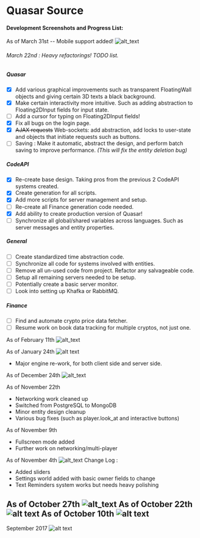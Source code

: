# Quasar Source

#### Development Screenshots and Progress List:

As of March 31st -- Mobile support added!
![alt_text](https://i.imgur.com/839NKO1.jpg)

###### March 22nd : Heavy refactorings! TODO list.
##### Quasar
- [X] Add various graphical improvements such as transparent FloatingWall objects and giving certain 3D texts a black background.
- [X] Make certain interactivity more intuitive. Such as adding abstraction to Floating2DInput fields for input state.
- [ ] Add a cursor for typing on Floating2DInput fields!
- [X] Fix all bugs on the login page.
- [X] ~~AJAX requests~~ Web-sockets: add abstraction, add locks to user-state and objects that initiate requests such as buttons.
- [ ] Saving : Make it automatic, abstract the design, and perform batch saving to improve performance. *(This will fix the entity deletion bug)*
##### CodeAPI
- [X] Re-create base design. Taking pros from the previous 2 CodeAPI systems created.
- [X] Create generation for all scripts.
- [X] Add more scripts for server management and setup.
- [ ] Re-create all Finance generation code needed.
- [X] Add ability to create production version of Quasar!
- [ ] Synchronize all global/shared variables across languages. Such as server messages and entity properties.

##### General
- [ ] Create standardized time abstraction code.
- [ ] Synchronize all code for systems involved with entities.
- [ ] Remove all un-used code from project. Refactor any salvageable code.
- [ ] Setup all remaining servers needed to be setup.
- [ ] Potentially create a basic server monitor.
- [ ] Look into setting up Khafka or RabbitMQ.

##### Finance
- [ ] Find and automate crypto price data fetcher.
- [ ] Resume work on book data tracking for multiple cryptos, not just one.

As of February 11th
![alt_text](https://i.imgur.com/iytE8bW.png)

As of January 24th
![alt text](https://i.imgur.com/3hxELAM.png)
- Major engine re-work, for both client side and server side.

As of December 24th
![alt_text](https://i.imgur.com/ygTs717.png)

As of November 22th
- Networking work cleaned up
- Switched from PostgreSQL to MongoDB
- Minor entity design cleanup
- Various bug fixes (such as player.look_at and interactive buttons)

As of November 9th
- Fullscreen mode added
- Further work on networking/multi-player

As of November 4th
![alt_text](https://i.imgur.com/CFmXgTf.png)
Change Log :
- Added sliders
- Settings world added with basic owner fields to change
- Text Reminders system works but needs heavy polishing

As of October 27th
![alt_text](https://i.imgur.com/xKp1n9a.png)
As of October 22th
![alt text](https://i.imgur.com/aShuQKw.png)
As of October 10th
![alt text](https://i.imgur.com/FYvnV5B.png)
---
September 2017
![alt text](https://i.imgur.com/V8GOzD9.png)


